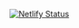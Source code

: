 [![Netlify Status](https://api.netlify.com/api/v1/badges/b59a5c40-ff93-4a19-86b6-62ae06b2d611/deploy-status)](https://app.netlify.com/sites/slide-react-project/deploys)

